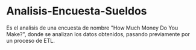 # Analisis-Encuesta-Sueldos
Es el analisis de una encuesta de nombre "How Much Money Do You Make?", donde se analizan los datos obtenidos, pasando previamente por un proceso de ETL.
